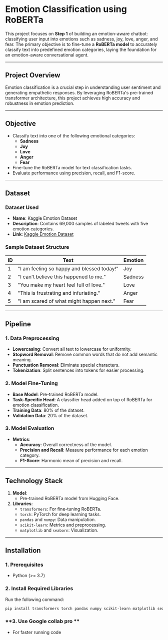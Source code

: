 # Emotion Classification using RoBERTa

This project focuses on **Step 1** of building an emotion-aware chatbot: classifying user input into emotions such as sadness, joy, love, anger, and fear. The primary objective is to fine-tune a **RoBERTa model** to accurately classify text into predefined emotion categories, laying the foundation for an emotion-aware conversational agent.

---

## **Project Overview**

Emotion classification is a crucial step in understanding user sentiment and generating empathetic responses. By leveraging RoBERTa's pre-trained transformer architecture, this project achieves high accuracy and robustness in emotion prediction.

---

## **Objective**

- Classify text into one of the following emotional categories:
  - **Sadness**
  - **Joy**
  - **Love**
  - **Anger**
  - **Fear**
- Fine-tune the RoBERTa model for text classification tasks.
- Evaluate performance using precision, recall, and F1-score.

---

## **Dataset**

### **Dataset Used**
- **Name**: Kaggle Emotion Dataset
- **Description**: Contains 69,000 samples of labeled tweets with five emotion categories.
- **Link**: [Kaggle Emotion Dataset](https://www.kaggle.com/code/abdmental01/emotions-analysis-gru-94/notebook#About-the-Dataset)

### **Sample Dataset Structure**
| **ID** | **Text**                                      | **Emotion** |
|--------|-----------------------------------------------|-------------|
| 1      | "I am feeling so happy and blessed today!"    | Joy         |
| 2      | "I can't believe this happened to me."        | Sadness     |
| 3      | "You make my heart feel full of love."        | Love        |
| 4      | "This is frustrating and infuriating."        | Anger       |
| 5      | "I am scared of what might happen next."      | Fear        |

---

## **Pipeline**

### **1. Data Preprocessing**
- **Lowercasing**: Convert all text to lowercase for uniformity.
- **Stopword Removal**: Remove common words that do not add semantic meaning.
- **Punctuation Removal**: Eliminate special characters.
- **Tokenization**: Split sentences into tokens for easier processing.

### **2. Model Fine-Tuning**
- **Base Model**: Pre-trained RoBERTa model.
- **Task-Specific Head**: A classifier head added on top of RoBERTa for emotion classification.
- **Training Data**: 80% of the dataset.
- **Validation Data**: 20% of the dataset.

### **3. Model Evaluation**
- **Metrics**:
  - **Accuracy**: Overall correctness of the model.
  - **Precision and Recall**: Measure performance for each emotion category.
  - **F1-Score**: Harmonic mean of precision and recall.

---

## **Technology Stack**

1. **Model**:
   - Pre-trained RoBERTa model from Hugging Face.
2. **Libraries**:
   - `transformers`: For fine-tuning RoBERTa.
   - `torch`: PyTorch for deep learning tasks.
   - `pandas` and `numpy`: Data manipulation.
   - `scikit-learn`: Metrics and preprocessing.
   - `matplotlib` and `seaborn`: Visualization.

---

## **Installation**

### **1. Prerequisites**
- Python (>= 3.7)

### **2. Install Required Libraries**
Run the following command:
```bash
pip install transformers torch pandas numpy scikit-learn matplotlib seaborn
```

### **3. Use Google collab pro **
- For faster running code 
